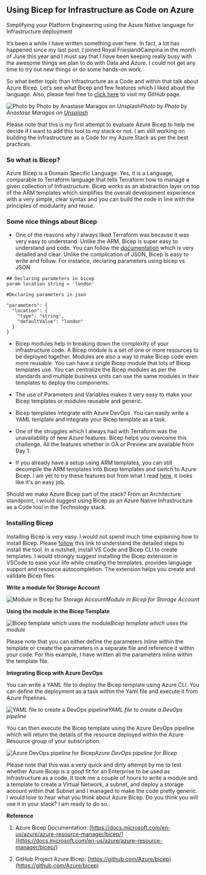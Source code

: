 ## Using Bicep for Infrastructure as Code on Azure


Simplifying your Platform Engineering using the Azure Native language for Infrastructure deployment

It’s been a while I have written something over here. In fact, a lot has happened since my last post. I joined Royal FrieslandCampina in the month of June this year and I must say that I have been keeping really busy with the awesome things we plan to do with Data and Azure. I could not get any time to try out new things or do some hands-on work.

So what better topic than Infrastructure as a Code and within that talk about Azure Bicep. Let’s see what Bicep and few features which I liked about the language. Also, please feel free to [click here](https://github.com/iammayanksrivastava/azurebicep) to visit my GitHub page.

![Photo by Photo by Anastase Maragos on [Unsplash](https://cdn.hashnode.com/res/hashnode/image/upload/v1629792928434/5cJYyigat.html)](https://cdn-images-1.medium.com/max/12000/1*GCh21VhbF8a0xT6v7wR9hA.jpeg)*Photo by Photo by Anastase Maragos on [Unsplash](https://unsplash.com/photos/FP7cfYPPUKM)*

Please note that this is my first attempt to evaluate Azure Bicep to help me decide if I want to add this tool to my stack or not. I am still working on building the Infrastructure as a Code for my Azure Stack as per the best practices.

### So what is Bicep?

Azure Bicep is a Domain Specific Language. Yes, it is a Language, comparable to Terraform language that tells Terraform how to manage a given collection of Infrastructure. Bicep works as an abstraction layer on top of the ARM templates which simplifies the overall development experience with a very simple, clear syntax and you can build the code in line with the principles of modularity and reuse.

### Some nice things about Bicep

* One of the reasons why I always liked Terraform was because it was very easy to understand. Unlike the ARM, Bicep is super easy to understand and code. You can follow the [documentation](https://docs.microsoft.com/en-us/azure/templates/microsoft.storage/storageaccounts?tabs=json) which is very detailed and clear. Unlike the complication of JSON, Bicep is easy to write and follow. For instance, declaring parameters using bicep vs JSON

```
## Declaring parameters in bicep 
param location string = 'london'

#Declaring parameters in json

"parameters": {
  "location": {
    "type": "string",
    "defaultValue": "london"
  }
}
```


* Bicep modules help in breaking down the complexity of your infrastructure code. A Bicep module is a set of one or more resources to be deployed together. Modules are also a way to make Bicep code even more reusable. You can have a single Bicep module that lots of Bicep templates use. You can centralize the Bicep modules as per the standards and multiple business units can use the same modules in their templates to deploy the components.

* The use of Parameters and Variables makes it very easy to make your Bicep templates or modules reusable and generic.

* Bicep templates integrate with Azure DevOps. You can easily write a YAML template and integrate your Bicep template as a task.

* One of the struggles which I always had with Terraform was the unavailability of new Azure features. Bicep helps you overcome this challenge. All the features whether in GA or Preview are available from Day 1.

* If you already have a setup using ARM templates, you can still decompile the ARM templates into Bicep templates and switch to Azure Bicep. I am yet to try these features but from what I read [here](https://docs.microsoft.com/en-us/azure/azure-resource-manager/bicep/decompile?tabs=azure-cli), it looks like it's an easy job.

Should we make Azure Bicep part of the stack? From an Architecture standpoint, I would suggest using Bicep as an Azure Native Infrastructure as a Code tool in the Technology stack.

### Installing Bicep

Installing Bicep is very easy. I would not spend much time explaining how to install Bicep. Please [follow](https://docs.microsoft.com/en-us/azure/azure-resource-manager/bicep/install) this link to understand the detailed steps to install the tool. In a nutshell, install VS Code and Bicep CLI to create templates. I would strongly suggest installing the Bicep extension in VSCode to ease your life while creating the templates. provides language support and resource autocompletion. The extension helps you create and validate Bicep files.

**Write a module for Storage Account**

![Module in Bicep for Storage Account](https://cdn.hashnode.com/res/hashnode/image/upload/v1629792930448/dt0e6Op3g.png)*Module in Bicep for Storage Account*

**Using the module in the Bicep Template**

![Bicep template which uses the module](https://cdn.hashnode.com/res/hashnode/image/upload/v1629792932618/S_n02xLoh.png)*Bicep template which uses the module*

Please note that you can either define the parameters inline within the template or create the parameters in a separate file and reference it within your code. For this example, I have written all the parameters inline within the template file.

**Integrating Bicep with Azure DevOps**

You can write a YAML file to deploy the Bicep template using Azure CLI. You can define the deployment as a task within the Yaml file and execute it from Azure Pipelines.

![YAML file to create a DevOps pipeline](https://cdn.hashnode.com/res/hashnode/image/upload/v1629792934806/oo5bjWqhQ.png)*YAML file to create a DevOps pipeline*

You can then execute the Bicep template using the Azure DevOps pipeline which will return the details of the resource deployed within the Azure Resource group of your subscription.

![Azure DevOps pipeline for Bicep](https://cdn.hashnode.com/res/hashnode/image/upload/v1629792936774/IQZ4S5HGS.png)*Azure DevOps pipeline for Bicep*

Please note that this was a very quick and dirty attempt by me to test whether Azure Bicep is a good fit for an Enterprise to be used as Infrastructure as a code. It took me a couple of hours to write a module and a template to create a Virtual Network, a subnet, and deploy a storage account within that Subnet and I managed to make the code pretty generic. I would love to hear what you think about Azure Bicep. Do you think you will use it in your stack? I am ready to do so..

**Reference**

1. Azure Bicep Documentation: [https://docs.microsoft.com/en-us/azure/azure-resource-manager/bicep/](https://docs.microsoft.com/en-us/azure/azure-resource-manager/bicep/)

1. GitHub Project Azure Bicep: [https://github.com/Azure/bicep](https://github.com/Azure/bicep)